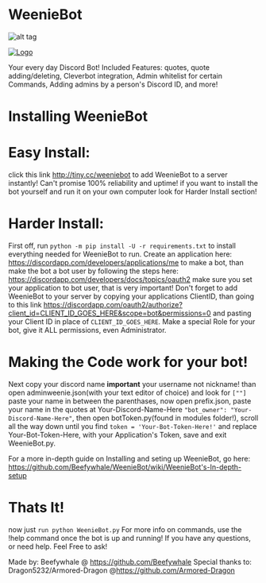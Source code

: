 # WeenieBot
![alt tag](https://discordapp.com/api/guilds/239772188649979904/widget.png?)

<A HREF="http://www.somesite.com"><IMG SRC="http://www.example.com/logo.jpg" alt="Logo"></a>

Your every day Discord Bot! Included Features: quotes, quote adding/deleting, Cleverbot integration, Admin whitelist for certain Commands, Adding admins by a person's Discord ID, and more!  

# Installing WeenieBot
# Easy Install:
click this link http://tiny.cc/weeniebot to add WeenieBot to a server instantly! Can't promise 100% reliability and uptime!
if you want to install the bot yourself and run it on your own computer look for Harder Install section!

# Harder Install:
  First off, run `python -m pip install -U -r requirements.txt` to install everything needed for WeenieBot to run. Create an application here: https://discordapp.com/developers/applications/me to make a bot, than make the bot a bot user
by following the steps here: https://discordapp.com/developers/docs/topics/oauth2 make sure you set your application to bot user, that is very important! Don't forget to add WeenieBot to your server by copying your applications ClientID, than going to this link https://discordapp.com/oauth2/authorize?client_id=CLIENT_ID_GOES_HERE&scope=bot&permissions=0 and pasting your Client ID in place of `CLIENT_ID_GOES_HERE`. Make a special Role for your bot, give it ALL permissions, even Administrator.

# Making the Code work for your bot!
Next copy your discord name **important** your username not nickname! than open adminweenie.json(with your text editor of choice) and look for `[""]` paste your name in between the parenthases, now open prefix.json, paste your name in the quotes at Your-Discord-Name-Here `"bot_owner": "Your-Discord-Name-Here"`, then open botToken.py(found in modules folder!), scroll all the way down until you find `token = 'Your-Bot-Token-Here!'` and replace Your-Bot-Token-Here, with your Application's Token, save and exit WeenieBot.py.

For a more in-depth guide on Installing and seting up WeenieBot, go here: https://github.com/Beefywhale/WeenieBot/wiki/WeenieBot's-In-depth-setup

# Thats It!
now just `run python WeenieBot.py`
For more info on commands, use the !help command once the bot is up and running!
If you have any questions, or need help. Feel Free to ask!


Made by: Beefywhale @ https://github.com/Beefywhale
Special thanks to: Dragon5232/Armored-Dragon @https://github.com/Armored-Dragon 

